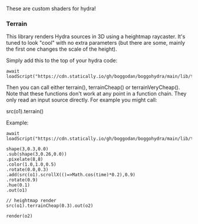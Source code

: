 These are custom shaders for hydra!

### Terrain

This library renders Hydra sources in 3D using a heightmap raycaster. It's tuned to look "cool" with no extra parameters (but there are some, mainly the first one changes the scale of the height).

Simply add this to the top of your hydra code:

```
await loadScript("https://cdn.statically.io/gh/boggodan/boggohydra/main/lib/terrain.js")
```

Then you can call either terrain(), terrainCheap() or terrainVeryCheap(). Note that these functions don't work at any point in a function chain. They only read an input source directly. For example you might call:

src(o1).terrain()

Example:

```
await loadScript("https://cdn.statically.io/gh/boggodan/boggohydra/main/lib/terrain.js")

shape(3,0.3,0.0)
.sub(shape(3,0.26,0.0))
.pixelate(8,8)
.color(1.0,1.0,0.5)
.rotate(0.0,0.3)
.add(src(o1).scrollX(()=>Math.cos(time)*0.2),0.9)
.rotate(0.9)
.hue(0.1)
.out(o1)

// heightmap render
src(o1).terrainCheap(0.3).out(o2)

render(o2)
```

